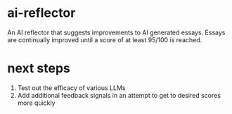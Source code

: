 # ai-reflector

An AI reflector that suggests improvements to AI generated essays. Essays are continually improved until a score of at least 95/100 is reached.


# next steps

1. Test out the efficacy of various LLMs
2. Add additional feedback signals in an attempt to get to desired scores more quickly
